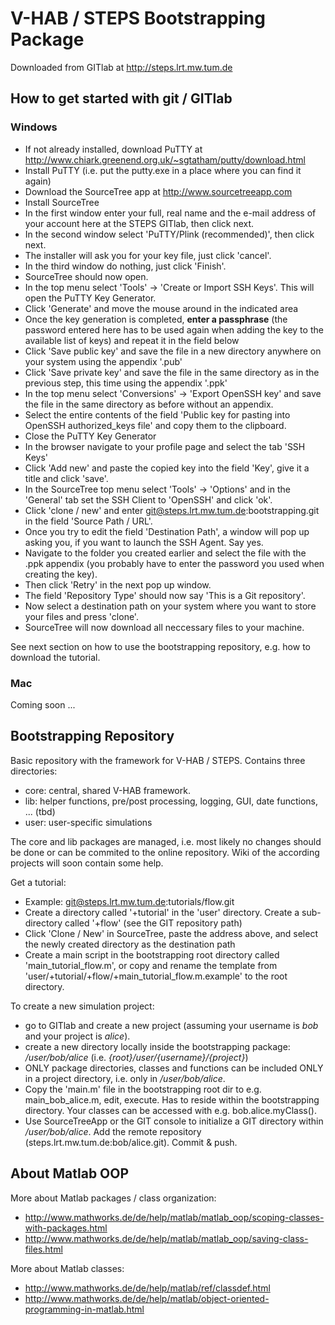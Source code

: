 V-HAB / STEPS Bootstrapping Package
===================================
Downloaded from GITlab at http://steps.lrt.mw.tum.de

How to get started with git / GITlab
------------------------------------

### Windows ###

* If not already installed, download PuTTY at http://www.chiark.greenend.org.uk/~sgtatham/putty/download.html
* Install PuTTY (i.e. put the putty.exe in a place where you can find it again)
* Download the SourceTree app at http://www.sourcetreeapp.com
* Install SourceTree
* In the first window enter your full, real name and the e-mail address of your account here at the STEPS GITlab, then click next.
* In the second window select 'PuTTY/Plink (recommended)', then click next.
* The installer will ask you for your key file, just click 'cancel'.
* In the third window do nothing, just click 'Finish'.
* SourceTree should now open.
* In the top menu select 'Tools' -> 'Create or Import SSH Keys'. This will open the PuTTY Key Generator.
* Click 'Generate' and move the mouse around in the indicated area
* Once the key generation is completed, **enter a passphrase** (the password entered here has to be used again when adding the key to the available list of keys) and repeat it in the field below
* Click 'Save public key' and save the file in a new directory anywhere on your system using the appendix '.pub'
* Click 'Save private key' and save the file in the same directory as in the previous step, this time using the appendix '.ppk'
* In the top menu select 'Conversions' -> 'Export OpenSSH key' and save the file in the same directory as before without an appendix.
* Select the entire contents of the field 'Public key for pasting into OpenSSH authorized_keys file' and copy them to the clipboard. 
* Close the PuTTY Key Generator
* In the browser navigate to your profile page and select the tab 'SSH Keys'
* Click 'Add new' and paste the copied key into the field 'Key', give it a title and click 'save'.
* In the SourceTree top menu select 'Tools' -> 'Options' and in the 'General' tab set the SSH Client to 'OpenSSH' and click 'ok'.
* Click 'clone / new' and enter git@steps.lrt.mw.tum.de:bootstrapping.git in the field 'Source Path / URL'.
* Once you try to edit the field 'Destination Path', a window will pop up asking you, if you want to launch the SSH Agent. Say yes.
* Navigate to the folder you created earlier and select the file with the .ppk appendix (you probably have to enter the password you used when creating the key).
* Then click 'Retry' in the next pop up window.
* The field 'Repository Type' should now say 'This is a Git repository'.
* Now select a destination path on your system where you want to store your files and press 'clone'.
* SourceTree will now download all neccessary files to your machine. 

See next section on how to use the bootstrapping repository, e.g. how to download the tutorial.

### Mac ###
Coming soon ...


Bootstrapping Repository
------------------------
Basic repository with the framework for V-HAB / STEPS. Contains three directories:
* core: central, shared V-HAB framework.
* lib: helper functions, pre/post processing, logging, GUI, date functions, ... (tbd)
* user: user-specific simulations

The core and lib packages are managed, i.e. most likely no changes should be done or can be commited to the online repository. Wiki of the according projects will soon contain some help.

Get a tutorial:

* Example: git@steps.lrt.mw.tum.de:tutorials/flow.git
* Create a directory called '+tutorial' in the 'user' directory. Create a sub-directory called '+flow' (see the GIT repository path)
* Click 'Clone / New' in SourceTree, paste the address above, and select the newly created directory as the destination path
* Create a main script in the bootstrapping root directory called 'main_tutorial_flow.m', or copy and rename the template from 'user/+tutorial/+flow/+main_tutorial_flow.m.example' to the root directory.


To create a new simulation project:
* go to GITlab and create a new project (assuming your username is *bob* and your project is *alice*).
* create a new directory locally inside the bootstrapping package: */user/bob/alice* (i.e. *{root}/user/{username}/{project}*)
* ONLY package directories, classes and functions can be included ONLY in a project directory, i.e. only in */user/bob/alice*.
* Copy the 'main.m' file in the bootstrapping root dir to e.g. main_bob_alice.m, edit, execute. Has to reside within the bootstrapping directory. Your classes can be accessed with e.g. bob.alice.myClass().
* Use SourceTreeApp or the GIT console to initialize a GIT directory within */user/bob/alice*. Add the remote repository (steps.lrt.mw.tum.de:bob/alice.git). Commit & push.


About Matlab OOP
----------------
More about Matlab packages / class organization:

* http://www.mathworks.de/de/help/matlab/matlab_oop/scoping-classes-with-packages.html
* http://www.mathworks.de/de/help/matlab/matlab_oop/saving-class-files.html

More about Matlab classes:

* http://www.mathworks.de/de/help/matlab/ref/classdef.html
* http://www.mathworks.de/de/help/matlab/object-oriented-programming-in-matlab.html